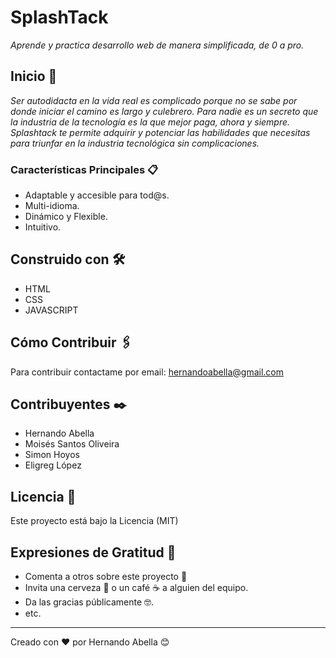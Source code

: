 # SplashTack

_Aprende y practica desarrollo web de manera simplificada, de 0 a pro._

## Inicio 🚀

_Ser autodidacta en la vida real es complicado porque no se sabe por donde iniciar el camino es largo y culebrero. Para nadie es un secreto que la industria de la tecnología es la que mejor paga, ahora y siempre. Splashtack te permite adquirir y potenciar las habilidades que necesitas para triunfar en la industria tecnológica sin complicaciones._

### Características Principales 📋

* Adaptable y accesible para tod@s.
* Multi-idioma.
* Dinámico y Flexible.
* Intuitivo.

## Construido con 🛠️

* HTML
* CSS
* JAVASCRIPT


## Cómo Contribuir 🖇️

Para contribuir contactame por email: hernandoabella@gmail.com


## Contribuyentes ✒️

* Hernando Abella
* Moisés Santos Oliveira
* Simon Hoyos
* Eligreg López


## Licencia 📄

Este proyecto está bajo la Licencia (MIT)

## Expresiones de Gratitud 🎁

* Comenta a otros sobre este proyecto 📢
* Invita una cerveza 🍺 o un café ☕ a alguien del equipo. 
* Da las gracias públicamente 🤓.
* etc.



---
Creado con ❤️ por Hernando Abella 😊
